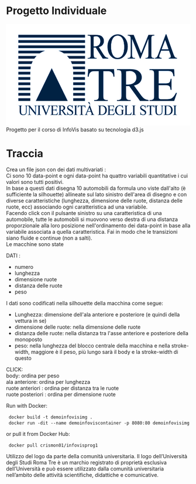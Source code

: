 # Progetto Individuale 
![Logo Roma Tre](figure/Logo_Roma_Tre.jpg)
<br/>
Progetto per il corso di InfoVis basato su tecnologia d3.js

# Traccia<br/>
Crea un file json con dei dati multivariati :<br/> 
Ci sono 10 data-point e ogni data-point ha quattro variabili quantitative i cui valori sono tutti positivi.<br/>
In base a questi dati disegna 10 automobili da formula uno viste dall'alto (è sufficiente la silhouette) allineate sul lato sinistro dell'area di disegno e con diverse caratteristiche (lunghezza, dimensione delle ruote, distanza delle ruote, ecc) associando ogni caratteristica ad una variabile. <br/>
Facendo click con il pulsante sinistro su una caratteristica di una automobile, tutte le automobili si muovono verso destra di una distanza proporzionale alla loro posizione nell'ordinamento dei data-point in base alla variabile associata a quella caratteristica. Fai in modo che le transizioni siano fluide e continue (non a salti). <br/>
Le macchine sono state

DATI :
* numero
* lunghezza
* dimensione ruote
* distanza delle ruote
* peso

I dati sono codificati nella  silhouette della macchina come segue:
* Lunghezza: dimensione dell'ala anteriore e posteriore (e quindi della vettura in se)
* dimensione delle ruote: nella dimensione delle ruote
* distanza delle ruote: nella distanza tra l'asse anteriore e posteriore della monoposto
* peso: nella lunghezza del blocco centrale della macchina e nella stroke-width, maggiore è il peso, più lungo sarà il body e la stroke-width di questo

CLICK: <br/>
body: ordina per peso <br/>
ala anteriore: ordina per lunghezza  <br/>
ruote anteriori : ordina per distanza tra le ruote  <br/>
ruote posteriori : ordina per dimensione ruote  <br/>

Run with Docker: <br/>
 `````
  docker build -t demoinfovisimg .
  docker run -dit --name demoinfoviscontainer -p 8080:80 demoinfovisimg
 `````
or pull it from Docker Hub:
 `````
  docker pull crismon01/infovisprog1
 `````
Utilizzo del logo da parte della comunità universitaria.
Il logo dell’Università degli Studi Roma Tre è un marchio registrato di proprietà esclusiva dell’Università e può essere utilizzato dalla comunità universitaria nell’ambito delle attività scientifiche, didattiche e comunicative.